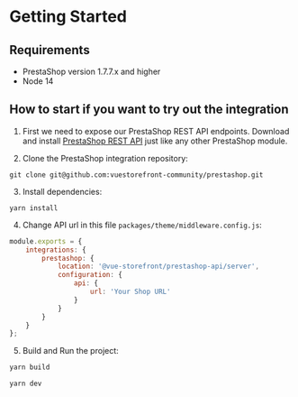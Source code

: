 # Getting Started

## Requirements
- PrestaShop version 1.7.7.x and higher
- Node 14

## How to start if you want to try out the integration
1. First we need to expose our PrestaShop REST API endpoints. Download and install [PrestaShop REST API](https://www.binshops.com/prestashop-api) just like any other PrestaShop module.

2. Clone the PrestaShop integration repository:
```
git clone git@github.com:vuestorefront-community/prestashop.git
```

3. Install dependencies: 
```
yarn install
```

4. Change API url in this file `packages/theme/middleware.config.js`: 

```js
module.exports = {
    integrations: {
        prestashop: {
            location: '@vue-storefront/prestashop-api/server',
            configuration: {
                api: {
                    url: 'Your Shop URL'
                }
            }
        }
    }
};
```
5. Build and Run the project:
```sh
yarn build

yarn dev
```
